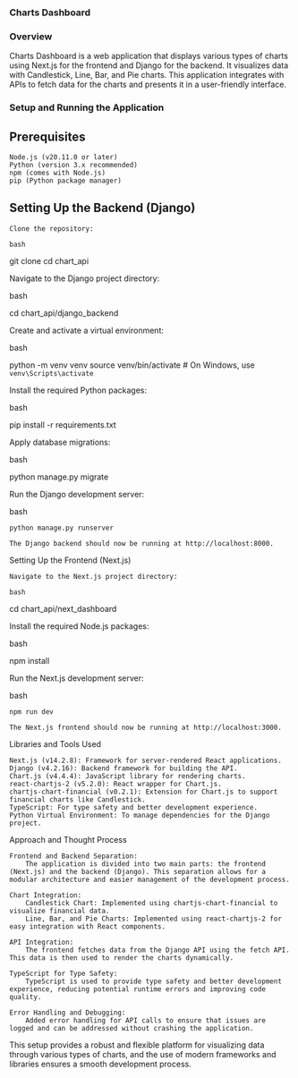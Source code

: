 ### Charts Dashboard

### Overview

Charts Dashboard is a web application that displays various types of charts using Next.js for the frontend and Django for the backend. It visualizes data with Candlestick, Line, Bar, and Pie charts. This application integrates with APIs to fetch data for the charts and presents it in a user-friendly interface.

### Setup and Running the Application

## Prerequisites

    Node.js (v20.11.0 or later)
    Python (version 3.x recommended)
    npm (comes with Node.js)
    pip (Python package manager)

## Setting Up the Backend (Django)

    Clone the repository:

    bash

git clone <repository-url>
cd chart_api

Navigate to the Django project directory:

bash

cd chart_api/django_backend

Create and activate a virtual environment:

bash

python -m venv venv
source venv/bin/activate # On Windows, use `venv\Scripts\activate`

Install the required Python packages:

bash

pip install -r requirements.txt

Apply database migrations:

bash

python manage.py migrate

Run the Django development server:

bash

    python manage.py runserver

    The Django backend should now be running at http://localhost:8000.

Setting Up the Frontend (Next.js)

    Navigate to the Next.js project directory:

    bash

cd chart_api/next_dashboard

Install the required Node.js packages:

bash

npm install

Run the Next.js development server:

bash

    npm run dev

    The Next.js frontend should now be running at http://localhost:3000.

Libraries and Tools Used

    Next.js (v14.2.8): Framework for server-rendered React applications.
    Django (v4.2.16): Backend framework for building the API.
    Chart.js (v4.4.4): JavaScript library for rendering charts.
    react-chartjs-2 (v5.2.0): React wrapper for Chart.js.
    chartjs-chart-financial (v0.2.1): Extension for Chart.js to support financial charts like Candlestick.
    TypeScript: For type safety and better development experience.
    Python Virtual Environment: To manage dependencies for the Django project.

Approach and Thought Process

    Frontend and Backend Separation:
        The application is divided into two main parts: the frontend (Next.js) and the backend (Django). This separation allows for a modular architecture and easier management of the development process.

    Chart Integration:
        Candlestick Chart: Implemented using chartjs-chart-financial to visualize financial data.
        Line, Bar, and Pie Charts: Implemented using react-chartjs-2 for easy integration with React components.

    API Integration:
        The frontend fetches data from the Django API using the fetch API. This data is then used to render the charts dynamically.

    TypeScript for Type Safety:
        TypeScript is used to provide type safety and better development experience, reducing potential runtime errors and improving code quality.

    Error Handling and Debugging:
        Added error handling for API calls to ensure that issues are logged and can be addressed without crashing the application.

This setup provides a robust and flexible platform for visualizing data through various types of charts, and the use of modern frameworks and libraries ensures a smooth development process.
